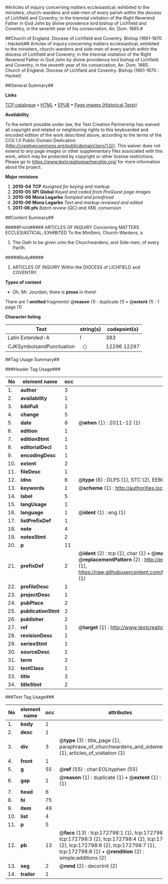 #Articles of inquiry concerning matters ecclesiastical; exhibited to the ministers, church-wardens and side-men of every parish within the diocess of Lichfield and Coventry; in the triennial visitation of the Right Reverend Father in God John by divine providence lord bishop of Lichfield and Coventry, in the seventh year of his consecration, An. Dom. 1665.#

##Church of England. Diocese of Lichfield and Coventry. Bishop (1661-1670 : Hacket)##
Articles of inquiry concerning matters ecclesiastical; exhibited to the ministers, church-wardens and side-men of every parish within the diocess of Lichfield and Coventry; in the triennial visitation of the Right Reverend Father in God John by divine providence lord bishop of Lichfield and Coventry, in the seventh year of his consecration, An. Dom. 1665.
Church of England. Diocese of Lichfield and Coventry. Bishop (1661-1670 : Hacket)

##General Summary##

**Links**

[TCP catalogue](http://www.ota.ox.ac.uk/tcp/)  • 
[HTML](http://tei.it.ox.ac.uk/tcp/Texts-HTML/free/A79/A79602.html)  • 
[EPUB](http://tei.it.ox.ac.uk/tcp/Texts-EPUB/free/A79/A79602.epub) • 
[Page images (Historical Texts)](https://historicaltexts.jisc.ac.uk/eebo-47682840e)

**Availability**

To the extent possible under law, the Text Creation Partnership has waived all copyright and related or neighboring rights to this keyboarded and encoded edition of the work described above, according to the terms of the CC0 1.0 Public Domain Dedication (http://creativecommons.org/publicdomain/zero/1.0/). This waiver does not extend to any page images or other supplementary files associated with this work, which may be protected by copyright or other license restrictions. Please go to https://www.textcreationpartnership.org/ for more information about the project.

**Major revisions**

1. __2010-04__ __TCP__ *Assigned for keying and markup*
1. __2010-05__ __SPi Global__ *Keyed and coded from ProQuest page images*
1. __2010-06__ __Mona Logarbo__ *Sampled and proofread*
1. __2010-06__ __Mona Logarbo__ *Text and markup reviewed and edited*
1. __2011-06__ __pfs__ *Batch review (QC) and XML conversion*

##Content Summary##

#####Front#####
ARTICLES OF INQUIRY Concerning MATTERS ECCLESIASTICAL; EXHIBITED To the Miniſters, Church-Wardens, a
1. The Oath to be given unto the Churchwardens, and Side-men, of every Pariſh.

#####Body#####

1. ARTICLES OF INQUIRY Within the DIOCESS of LICHFIELD and COVENTRY.

**Types of content**

  * Oh, Mr. Jourdain, there is **prose** in there!

There are 1 **omitted** fragments! 
 @__reason__ (1) : duplicate (1)  •  @__extent__ (1) : 1 page (1)

**Character listing**


|Text|string(s)|codepoint(s)|
|---|---|---|
|Latin Extended-A|ſ|383|
|CJKSymbolsandPunctuation|〈〉|12296 12297|

##Tag Usage Summary##

###Header Tag Usage###

|No|element name|occ|attributes|
|---|---|---|---|
|1.|__author__|3||
|2.|__availability__|1||
|3.|__biblFull__|1||
|4.|__change__|5||
|5.|__date__|8| @__when__ (1) : 2011-12 (1)|
|6.|__edition__|1||
|7.|__editionStmt__|1||
|8.|__editorialDecl__|1||
|9.|__encodingDesc__|1||
|10.|__extent__|2||
|11.|__fileDesc__|1||
|12.|__idno__|6| @__type__ (6) : DLPS (1), STC (2), EEBO-CITATION (1), OCLC (1), VID (1)|
|13.|__keywords__|1| @__scheme__ (1) : http://authorities.loc.gov/ (1)|
|14.|__label__|5||
|15.|__langUsage__|1||
|16.|__language__|1| @__ident__ (1) : eng (1)|
|17.|__listPrefixDef__|1||
|18.|__note__|4||
|19.|__notesStmt__|2||
|20.|__p__|11||
|21.|__prefixDef__|2| @__ident__ (2) : tcp (1), char (1)  •  @__matchPattern__ (2) : ([0-9\-]+):([0-9IVX]+) (1), (.+) (1)  •  @__replacementPattern__ (2) : http://eebo.chadwyck.com/downloadtiff?vid=$1&page=$2 (1), https://raw.githubusercontent.com/textcreationpartnership/Texts/master/tcpchars.xml#$1 (1)|
|22.|__profileDesc__|1||
|23.|__projectDesc__|1||
|24.|__pubPlace__|2||
|25.|__publicationStmt__|2||
|26.|__publisher__|2||
|27.|__ref__|1| @__target__ (1) : http://www.textcreationpartnership.org/docs/. (1)|
|28.|__revisionDesc__|1||
|29.|__seriesStmt__|1||
|30.|__sourceDesc__|1||
|31.|__term__|2||
|32.|__textClass__|1||
|33.|__title__|3||
|34.|__titleStmt__|2||


###Text Tag Usage###

|No|element name|occ|attributes|
|---|---|---|---|
|1.|__body__|1||
|2.|__desc__|1||
|3.|__div__|3| @__type__ (3) : title_page (1), paraphrase_of_churchwardens_and_sidemens_oath (1), articles_of_visitation (1)|
|4.|__front__|1||
|5.|__g__|55| @__ref__ (55) : char:EOLhyphen (55)|
|6.|__gap__|1| @__reason__ (1) : duplicate (1)  •  @__extent__ (1) : 1 page (1)|
|7.|__head__|6||
|8.|__hi__|75||
|9.|__item__|49||
|10.|__list__|4||
|11.|__p__|5||
|12.|__pb__|13| @__facs__ (13) : tcp:172798:1 (1), tcp:172798:2 (2), tcp:172798:3 (2), tcp:172798:4 (2), tcp:172798:5 (2), tcp:172798:6 (2), tcp:172798:7 (1), tcp:172798:8 (1)  •  @__rendition__ (2) : simple:additions (2)|
|13.|__seg__|2| @__rend__ (2) : decorInit (2)|
|14.|__trailer__|1||
